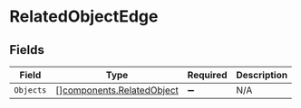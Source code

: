 # RelatedObjectEdge


## Fields

| Field                                                                  | Type                                                                   | Required                                                               | Description                                                            |
| ---------------------------------------------------------------------- | ---------------------------------------------------------------------- | ---------------------------------------------------------------------- | ---------------------------------------------------------------------- |
| `Objects`                                                              | [][components.RelatedObject](../../models/components/relatedobject.md) | :heavy_minus_sign:                                                     | N/A                                                                    |